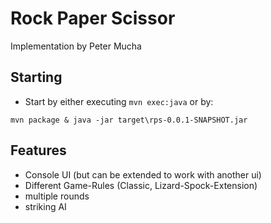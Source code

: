 # Rock Paper Scissor
Implementation by Peter Mucha

## Starting
* Start by either executing `mvn exec:java` or by:
```
mvn package & java -jar target\rps-0.0.1-SNAPSHOT.jar
```



## Features
* Console UI (but can be extended to work with another ui)
* Different Game-Rules (Classic, Lizard-Spock-Extension)
* multiple rounds 
* striking AI